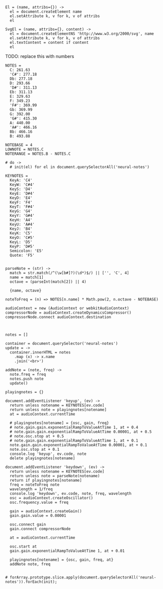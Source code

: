     El = (name, attribs={}) ->
      el = document.createElement name
      el.setAttribute k, v for k, v of attribs
      el

    SvgEl = (name, attribs={}, content) ->
      el = document.createElementNS 'http://www.w3.org/2000/svg', name
      el.setAttribute k, v for k, v of attribs
      el.textContent = content if content
      el


TODO: replace this with numbers

    NOTES =
      C: 261.63
      'C#': 277.18
      Db: 277.18
      D: 293.66
      'D#': 311.13
      Eb: 311.13
      E: 329.63
      F: 349.23
      'F#': 369.99
      Gb: 369.99
      G: 392.00
      'G#': 415.30
      A: 440.00
      'A#': 466.16
      Bb: 466.16
      B: 493.88

    NOTEBASE = 4
    LOWNOTE = NOTES.C
    NOTERANGE = NOTES.B - NOTES.C

    # do ->
      # init(el) for el in document.querySelectorAll('neural-notes')

    KEYNOTES =
      KeyA: 'C4'
      KeyW: 'C#4'
      KeyS: 'D4'
      KeyE: 'D#4'
      KeyD: 'E4'
      KeyF: 'F4'
      KeyT: 'F#4'
      KeyG: 'G4'
      KeyY: 'G#4'
      KeyH: 'A4'
      KeyU: 'A#4'
      KeyJ: 'B4'
      KeyK: 'C5'
      KeyO: 'C#5'
      KeyL: 'D5'
      KeyP: 'D#5'
      Semicolon: 'E5'
      Quote: 'F5'


    parseNote = (str) ->
      match = str.match(/^(\w[b#]?)(\d*)$/) || ['', 'C', 4]
      name = match[1]
      octave = (parseInt(match[2]) || 4)

      {name, octave}

    noteToFreq = (n) => NOTES[n.name] * Math.pow(2, n.octave - NOTEBASE)

    audioContext = new (AudioContext or webkitAudioContext)
    compressorNode = audioContext.createDynamicsCompressor()
    compressorNode.connect audioContext.destination



    notes = []

    container = document.querySelector('neural-notes')
    update = ->
      container.innerHTML = notes
        .map (x) -> x.name
        .join('<br>')

    addNote = (note, freq) ->
      note.freq = freq
      notes.push note
      update()

    playingnotes = {}

    document.addEventListener 'keyup', (ev) ->
      return unless notename = KEYNOTES[ev.code]
      return unless note = playingnotes[notename]
      at = audioContext.currentTime

      # playingnotes[notename] = {osc, gain, freq}
      # note.gain.gain.exponentialRampToValueAtTime 1, at + 0.4
      # note.gain.gain.exponentialRampToValueAtTime 0.00001, at + 0.5
      # note.osc.stop at + 0.5
      # note.gain.gain.exponentialRampToValueAtTime 1, at + 0.1
      note.gain.gain.exponentialRampToValueAtTime 0.00001, at + 0.1
      note.osc.stop at + 0.1
      console.log 'keyup', ev.code, note
      delete playingnotes[notename]

    document.addEventListener 'keydown', (ev) ->
      return unless notename = KEYNOTES[ev.code]
      return unless note = parseNote(notename)
      return if playingnotes[notename]
      freq = noteToFreq note
      wavelength = 1/freq
      console.log 'keydown', ev.code, note, freq, wavelength
      osc = audioContext.createOscillator()
      osc.frequency.value = freq

      gain = audioContext.createGain()
      gain.gain.value = 0.00001

      osc.connect gain
      gain.connect compressorNode

      at = audioContext.currentTime

      osc.start at
      gain.gain.exponentialRampToValueAtTime 1, at + 0.01

      playingnotes[notename] = {osc, gain, freq, at}
      addNote note, freq


    # forArray.prototype.slice.apply(document.querySelectorAll('neural-notes')).forEach(init);